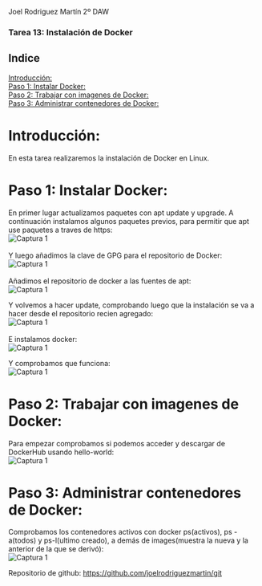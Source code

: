 Joel Rodriguez Martín
2º DAW

### Tarea 13: Instalación de Docker

## Indice
[Introducción:](#introduccion)   
[Paso 1: Instalar Docker:](#paso1)   
[Paso 2: Trabajar con imagenes de Docker:](#paso2)   
[Paso 3: Administrar contenedores de Docker:](#paso3)   

# Introducción:<a name="introduccion"></a>  
En esta tarea realizaremos la instalación de Docker en Linux.
# Paso 1: Instalar Docker:<a name="paso1"></a>  
En primer lugar actualizamos paquetes con apt update y upgrade.
A continuación instalamos algunos paquetes previos, para permitir que apt use paquetes a traves de https:   
![Captura 1](https://github.com/joelrodriguezmartin/git/blob/main/imgsT13/captura1.png)<br/>  
Y luego añadimos la clave de GPG para el repositorio de Docker:   
![Captura 1](https://github.com/joelrodriguezmartin/git/blob/main/imgsT13/captura2.png)<br/>  
Añadimos el repositorio de docker a las fuentes de apt:   
![Captura 1](https://github.com/joelrodriguezmartin/git/blob/main/imgsT13/captura3.png)<br/>  












Y volvemos a hacer update, comprobando luego que la instalación se va a hacer desde el repositorio recien agregado:   
![Captura 1](https://github.com/joelrodriguezmartin/git/blob/main/imgsT13/captura4.png)<br/>  
E instalamos docker:   
![Captura 1](https://github.com/joelrodriguezmartin/git/blob/main/imgsT13/captura5.png)<br/>  

Y comprobamos que funciona:   
![Captura 1](https://github.com/joelrodriguezmartin/git/blob/main/imgsT13/captura6.png)<br/>  
# Paso 2: Trabajar con imagenes de Docker:<a name="paso2"></a>  
Para empezar comprobamos si podemos acceder y descargar de DockerHub usando hello-world:   
![Captura 1](https://github.com/joelrodriguezmartin/git/blob/main/imgsT13/captura7.png)<br/>  
# Paso 3: Administrar contenedores de Docker:<a name="paso3"></a>  
Comprobamos los contenedores activos con docker ps(activos), ps -a(todos) y ps-l(ultimo creado), a demás de images(muestra la nueva y la anterior de la que se derivó):   
![Captura 1](https://github.com/joelrodriguezmartin/git/blob/main/imgsT13/captura8.png)<br/>  

Repositorio de github: https://github.com/joelrodriguezmartin/git
